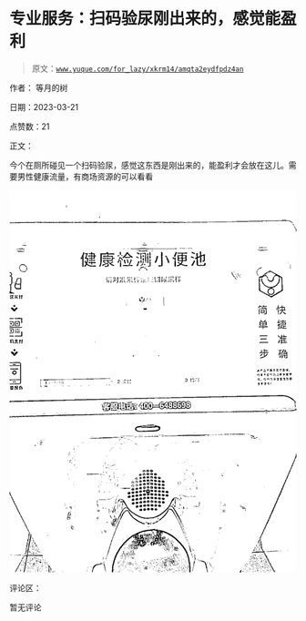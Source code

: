 # 专业服务：扫码验尿刚出来的，感觉能盈利

> 原文：[`www.yuque.com/for_lazy/xkrm14/amqta2eydfpdz4an`](https://www.yuque.com/for_lazy/xkrm14/amqta2eydfpdz4an)

作者： 等月的树

日期：2023-03-21

点赞数：21

正文：

今个在厕所碰见一个扫码验尿，感觉这东西是刚出来的，能盈利才会放在这儿。需要男性健康流量，有商场资源的可以看看

![](img/66fc8f55d83b62c6e7bac553034c357c.png)  

评论区：

暂无评论



